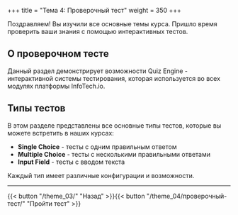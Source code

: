 +++
title = "Тема 4: Проверочный тест"
weight = 350
+++

Поздравляем! Вы изучили все основные темы курса. Пришло время проверить ваши знания с помощью интерактивных тестов.

## О проверочном тесте

Данный раздел демонстрирует возможности Quiz Engine - интерактивной системы тестирования, которая используется во всех модулях платформы InfoTech.io.

## Типы тестов

В этом разделе представлены все основные типы тестов, которые вы можете встретить в наших курсах:

- **Single Choice** - тесты с одним правильным ответом
- **Multiple Choice** - тесты с несколькими правильными ответами  
- **Input Field** - тесты с вводом текста

Каждый тип имеет различные конфигурации и возможности.

---

{{< button "/theme_03/" "Назад" >}}{{< button "/theme_04/проверочный-тест/" "Пройти тест" >}}
